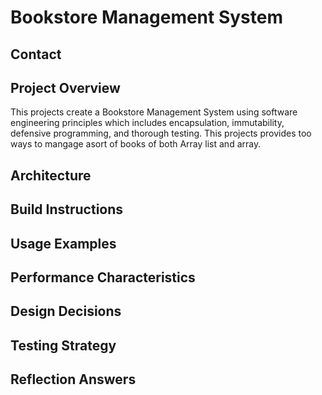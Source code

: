 # Bookstore Management System

## Contact


## Project Overview

This projects create a Bookstore Management System using software engineering principles which includes encapsulation, immutability, defensive programming, and thorough testing. This projects provides too ways to mangage asort of books of both Array list and array.

## Architecture

## Build Instructions

## Usage Examples

## Performance Characteristics

## Design Decisions

## Testing Strategy

## Reflection Answers
